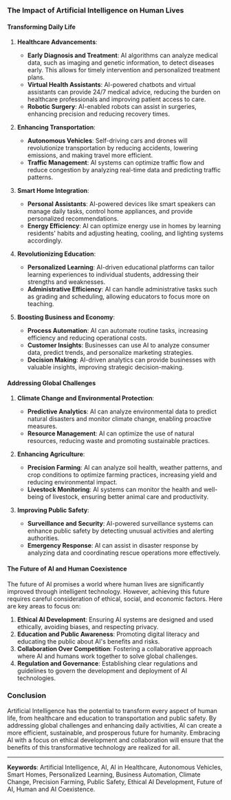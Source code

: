### The Impact of Artificial Intelligence on Human Lives

#### Transforming Daily Life

1. **Healthcare Advancements**:
    - **Early Diagnosis and Treatment**: AI algorithms can analyze medical data, such as imaging and genetic information, to detect diseases early. This allows for timely intervention and personalized treatment plans.
    - **Virtual Health Assistants**: AI-powered chatbots and virtual assistants can provide 24/7 medical advice, reducing the burden on healthcare professionals and improving patient access to care.
    - **Robotic Surgery**: AI-enabled robots can assist in surgeries, enhancing precision and reducing recovery times.

2. **Enhancing Transportation**:
    - **Autonomous Vehicles**: Self-driving cars and drones will revolutionize transportation by reducing accidents, lowering emissions, and making travel more efficient.
    - **Traffic Management**: AI systems can optimize traffic flow and reduce congestion by analyzing real-time data and predicting traffic patterns.

3. **Smart Home Integration**:
    - **Personal Assistants**: AI-powered devices like smart speakers can manage daily tasks, control home appliances, and provide personalized recommendations.
    - **Energy Efficiency**: AI can optimize energy use in homes by learning residents' habits and adjusting heating, cooling, and lighting systems accordingly.

4. **Revolutionizing Education**:
    - **Personalized Learning**: AI-driven educational platforms can tailor learning experiences to individual students, addressing their strengths and weaknesses.
    - **Administrative Efficiency**: AI can handle administrative tasks such as grading and scheduling, allowing educators to focus more on teaching.

5. **Boosting Business and Economy**:
    - **Process Automation**: AI can automate routine tasks, increasing efficiency and reducing operational costs.
    - **Customer Insights**: Businesses can use AI to analyze consumer data, predict trends, and personalize marketing strategies.
    - **Decision Making**: AI-driven analytics can provide businesses with valuable insights, improving strategic decision-making.

#### Addressing Global Challenges

1. **Climate Change and Environmental Protection**:
    - **Predictive Analytics**: AI can analyze environmental data to predict natural disasters and monitor climate change, enabling proactive measures.
    - **Resource Management**: AI can optimize the use of natural resources, reducing waste and promoting sustainable practices.

2. **Enhancing Agriculture**:
    - **Precision Farming**: AI can analyze soil health, weather patterns, and crop conditions to optimize farming practices, increasing yield and reducing environmental impact.
    - **Livestock Monitoring**: AI systems can monitor the health and well-being of livestock, ensuring better animal care and productivity.

3. **Improving Public Safety**:
    - **Surveillance and Security**: AI-powered surveillance systems can enhance public safety by detecting unusual activities and alerting authorities.
    - **Emergency Response**: AI can assist in disaster response by analyzing data and coordinating rescue operations more effectively.

#### The Future of AI and Human Coexistence

The future of AI promises a world where human lives are significantly improved through intelligent technology. However, achieving this future requires careful consideration of ethical, social, and economic factors. Here are key areas to focus on:

1. **Ethical AI Development**: Ensuring AI systems are designed and used ethically, avoiding biases, and respecting privacy.
2. **Education and Public Awareness**: Promoting digital literacy and educating the public about AI's benefits and risks.
3. **Collaboration Over Competition**: Fostering a collaborative approach where AI and humans work together to solve global challenges.
4. **Regulation and Governance**: Establishing clear regulations and guidelines to govern the development and deployment of AI technologies.

### Conclusion

Artificial Intelligence has the potential to transform every aspect of human life, from healthcare and education to transportation and public safety. By addressing global challenges and enhancing daily activities, AI can create a more efficient, sustainable, and prosperous future for humanity. Embracing AI with a focus on ethical development and collaboration will ensure that the benefits of this transformative technology are realized for all.

---

**Keywords**: Artificial Intelligence, AI, AI in Healthcare, Autonomous Vehicles, Smart Homes, Personalized Learning, Business Automation, Climate Change, Precision Farming, Public Safety, Ethical AI Development, Future of AI, Human and AI Coexistence.
